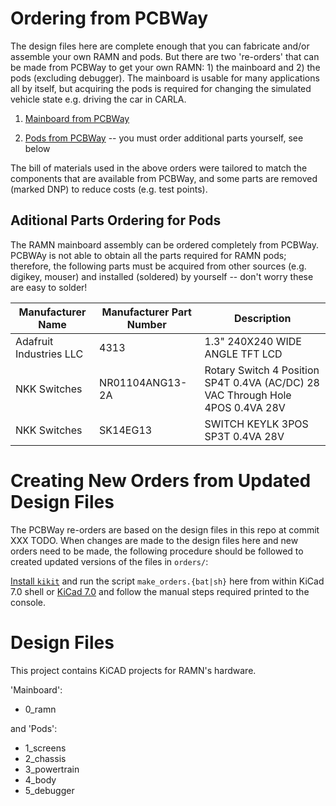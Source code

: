 # Ordering from PCBWay

The design files here are complete enough that you can fabricate and/or assemble your own RAMN and pods. But there are two 're-orders' that can be made from PCBWay to get your own RAMN: 1) the mainboard and 2) the pods (excluding debugger). The mainboard is usable for many applications all by itself, but acquiring the pods is required for changing the simulated vehicle state e.g. driving the car in CARLA.

1. [Mainboard from PCBWay](https://www.pcbway.com/project/shareproject/https_github_com_ToyotaInfoTech_RAMN_mainboard_ONLY_0dae9b72.html)

2. [Pods from PCBWay](https://www.pcbway.com/project/shareproject/https_github_com_ToyotaInfoTech_RAMN_pods_ONLY_3ff2c7a7.html) -- you must order additional parts yourself, see below

The bill of materials used in the above orders were tailored to match the components that are available from PCBWay, and some parts are removed (marked DNP) to reduce costs (e.g. test points).


## Aditional Parts Ordering for Pods

The RAMN mainboard assembly can be ordered completely from PCBWay. PCBWAy is not able to obtain all the parts required for RAMN pods; therefore, the following parts must be acquired from other sources (e.g. digikey, mouser) and installed (soldered) by yourself -- don't worry these are easy to solder!

| Manufacturer Name | Manufacturer Part Number | Description |
|-------------------|--------------------------|-------------|
| Adafruit Industries LLC | 4313 | 1.3" 240X240 WIDE ANGLE TFT LCD |
| NKK Switches  | NR01104ANG13-2A | Rotary Switch 4 Position SP4T 0.4VA (AC/DC) 28 VAC Through Hole 4POS 0.4VA 28V |
| NKK Switches  | SK14EG13 | SWITCH KEYLK 3POS SP3T 0.4VA 28V |


# Creating New Orders from Updated Design Files

The PCBWay re-orders are based on the design files in this repo at commit XXX TODO. When changes are made to the design files here and new orders need to be made, the following procedure should be followed to created updated versions of the files in `orders/`:

[Install `kikit`](https://yaqwsx.github.io/KiKit/latest/installation/intro/) and run the script `make_orders.{bat|sh}` here from within KiCad 7.0 shell or [KiCad 7.0](https://yaqwsx.github.io/KiKit/latest/installation/intro/#running-kikit-in-ci-or-isolated-environment-via-docker) and follow the manual steps required printed to the console.

# Design Files

This project contains KiCAD projects for RAMN's hardware.

'Mainboard':
* 0_ramn

and 'Pods':
* 1_screens
* 2_chassis
* 3_powertrain
* 4_body
* 5_debugger
